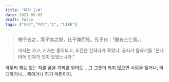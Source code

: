 ```yaml
---
title: "미자 1/4"
date: 2021-05-03
draft: false
tags: ["논어","미자","1", "LIKE"]
---
```


> 微子去之，箕子為之奴，比干諫而死。孔子曰：「殷有三仁焉。」

> 미자는 가고, 기자는 종이되고, 비간은 간하다가 죽었다. 공자가 말하기를 "은나라에 인자가 셋이 있었느니라."

아무리 재능 있는 자를 품을 기회를 얻어도... 그 그릇이 되지 않으면 사람을 잃거나, 박대하거나... 죽이거나 하기 마련이지.
